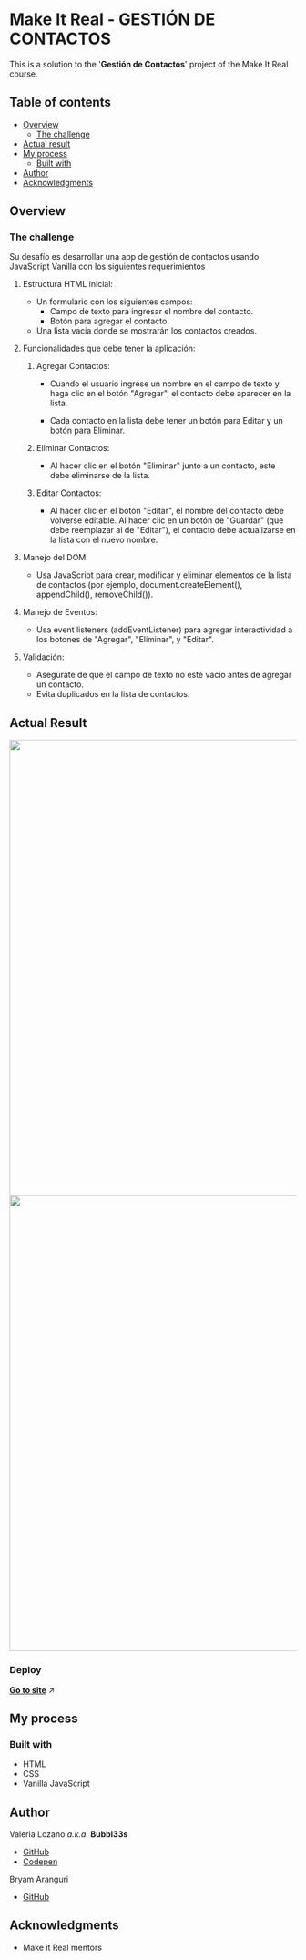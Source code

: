 # Make It Real - GESTIÓN DE CONTACTOS

This is a solution to the '**Gestión de Contactos**' project of the Make It Real course.

## Table of contents

- [Overview](#overview)
  - [The challenge](#the-challenge)
- [Actual result](#actual-result)
- [My process](#my-process)
  - [Built with](#built-with)
- [Author](#author)
- [Acknowledgments](#acknowledgments)

## Overview

### The challenge

Su desafío es desarrollar una app de gestión de contactos usando JavaScript Vanilla con los siguientes requerimientos

1. Estructura HTML inicial:

   - Un formulario con los siguientes campos:
     - Campo de texto para ingresar el nombre del contacto.
     - Botón para agregar el contacto.
   - Una lista vacía donde se mostrarán los contactos creados.

1. Funcionalidades que debe tener la aplicación:

   1. Agregar Contactos:

      - Cuando el usuario ingrese un nombre en el campo de texto y haga clic en el botón "Agregar", el contacto debe aparecer en la lista.

      - Cada contacto en la lista debe tener un botón para Editar y un botón para Eliminar.

   1. Eliminar Contactos:

      - Al hacer clic en el botón "Eliminar" junto a un contacto, este debe eliminarse de la lista.

   1. Editar Contactos:
      - Al hacer clic en el botón "Editar", el nombre del contacto debe volverse editable. Al hacer clic en un botón de "Guardar" (que debe reemplazar al de "Editar"), el contacto debe actualizarse en la lista con el nuevo nombre.

1. Manejo del DOM:
   - Usa JavaScript para crear, modificar y eliminar elementos de la lista de contactos (por ejemplo, document.createElement(), appendChild(), removeChild()).
1. Manejo de Eventos:
   - Usa event listeners (addEventListener) para agregar interactividad a los botones de "Agregar", "Eliminar", y "Editar".
1. Validación:
   - Asegúrate de que el campo de texto no esté vacío antes de agregar un contacto.
   - Evita duplicados en la lista de contactos.

## Actual Result

<img src="./design/result.png" width="800px" />
<img src="./design/status.png" width="800px" />

### Deploy

**[Go to site](https://bubbl33s.github.io/agenda-contactos-js-vanilla/)** ↗️

## My process

### Built with

- HTML
- CSS
- Vanilla JavaScript

## Author

Valeria Lozano _a.k.a._ **Bubbl33s**

- [GitHub](https://www.your-site.com)
- [Codepen](https://codepen.io/Bubbl33s)

Bryam Aranguri
- [GitHub](https://github.com/bryamaranguri)

## Acknowledgments

- Make it Real mentors

